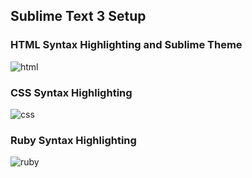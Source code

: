 ## Sublime Text 3 Setup

### HTML Syntax Highlighting and Sublime Theme
![html](http://i60.tinypic.com/14n2zpd.png)

### CSS Syntax Highlighting
![css](http://i59.tinypic.com/bfrwjk.png)

### Ruby Syntax Highlighting
![ruby](http://i62.tinypic.com/1o40ah.png)